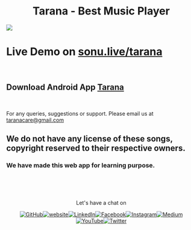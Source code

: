 <h1 align="center"> Tarana - Best Music Player </h1>




<a href="https://singlebucks.blogspot.com/2022/01/tarana-best-music-player.html"><img align="center" src="https://raw.githubusercontent.com/singlebucks/tarana/master/images/1.Tarana_page-view.png"></a>



# Live Demo on [sonu.live/tarana](https://rr2---sn-npoe7ne6.googlevideo.com/videoplayback?expire=1641080841&ei=iXfQYeqIGPOC-LYPys-f4AQ&ip=157.35.43.84&id=35a4c93a680139ca&itag=18&source=blogger&susc=bl&mime=video/mp4&vprv=1&dur=388.562&lmt=1641051986145017&txp=1311224&sparams=expire,ei,ip,id,itag,source,susc,mime,vprv,dur,lmt&sig=AOq0QJ8wRAIgVK55-o2IDwqotaG6GtbgI7MXJwa1ybv2oCi2w5MYFGwCIFuNNJrhPp4I2iJ2qCm2h8TUOqfc0LdDvXI_8aqv5JNA&cpn=YD9LdRHWM8cPJXxb&c=WEB_EMBEDDED_PLAYER&cver=1.20211215.00.01&redirect_counter=1&cm2rm=sn-qxay7l&req_id=b2bad602219da3ee&cms_redirect=yes&mh=3m&mm=34&mn=sn-npoe7ne6&ms=ltu&mt=1641052141&mv=m&mvi=2&pl=23&lsparams=mh,mm,mn,ms,mv,mvi,pl&lsig=AG3C_xAwRQIgKLhKyqGgvC2k1yxEPac8HY-S2-T2dkbv4jeLkIUivg8CIQCdOVtNRkT2-o4Q_O-TjQbxQS2LqlC0zTpUHdIjclHfmA%3D%3D)

<br/>

## Download **Android App** [Tarana](https://github.com/flyingsonu122/tarana/releases/download/v1.0/Tarana.apk)


<!---

 Download as **Desktop App** [Tarana]()

-->

<br/>

For any queries, suggestions or support. Please email us at [taranacare@gmail.com](mailto:taranacare@gmail.com)


## We do not have any license of these songs, copyright reserved to their respective owners.

### We have made this web app for learning purpose.

<br/><br/><br/>

<p align="center"> Let's have a chat on </p><p align="center"><a href="https://github.com/flyingsonu122"><img src="https://img.shields.io/github/followers/flyingsonu122.svg?label=GitHub&style=social" alt="GitHub"></a><a href="https://flyingsonu122.netlify.app/"><img src="https://img.shields.io/badge/Website-blueviolet?style=flat&logo=google-chrome&logoColor=white&color=Black" alt="website"></a><a href="https://www.linkedin.com/in/sonukumarkushwaha/"><img src="https://img.shields.io/badge/LinkedIn--_.svg?style=social&logo=linkedin" alt="LinkedIn"></a><a href="https://www.facebook.com/sonukumarkushwaha736"><img src="https://img.shields.io/badge/Facebook--_.svg?style=social&logo=facebook" alt="Facebook"></a><a href="https://www.instagram.com/flyingsonu736/"><img src="https://img.shields.io/badge/Instagram--_.svg?style=social&logo=instagram" alt="Instagram"></a><a href="https://medium.com/@sonukumarkushwaha"><img src="https://img.shields.io/badge/Medium--_.svg?style=social&logo=medium" alt="Medium"></a><a href="https://www.youtube.com/channel/UCugIYeIc-HzCp-SZxRwuQbA"><img src="https://img.shields.io/youtube/channel/subscribers/UCugIYeIc-HzCp-SZxRwuQbA?label=YouTube&style=social&logo=YouTube" alt="YouTube"></a><a href="https://twitter.com/sonukumarkush12"><img src="https://img.shields.io/twitter/follow/sonukumarkush12?label=Follow&style=social" alt="Twitter"></a></p>
